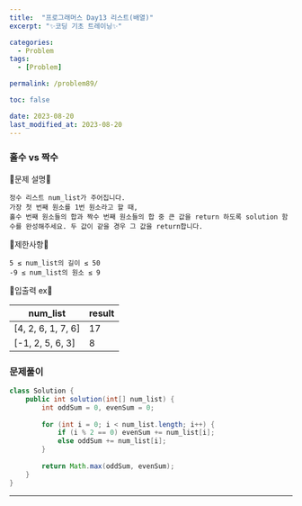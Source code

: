 ```yaml
---
title:  "프로그래머스 Day13 리스트(배열)"
excerpt: "✨코딩 기초 트레이닝✨"

categories:
  - Problem
tags:
  - [Problem]

permalink: /problem89/

toc: false

date: 2023-08-20
last_modified_at: 2023-08-20
---
```


### 홀수 vs 짝수

💫문제 설명💫

```
정수 리스트 num_list가 주어집니다.
가장 첫 번째 원소를 1번 원소라고 할 때,
홀수 번째 원소들의 합과 짝수 번째 원소들의 합 중 큰 값을 return 하도록 solution 함수를 완성해주세요. 두 값이 같을 경우 그 값을 return합니다.
```

💫제한사항💫

```
5 ≤ num_list의 길이 ≤ 50
-9 ≤ num_list의 원소 ≤ 9
```

💫입출력 ex💫

|num_list|result|
|---|---|
|[4, 2, 6, 1, 7, 6]|17|
|[-1, 2, 5, 6, 3]|8|

### 문제풀이

```java
class Solution {
    public int solution(int[] num_list) {
        int oddSum = 0, evenSum = 0;
        
        for (int i = 0; i < num_list.length; i++) {
            if (i % 2 == 0) evenSum += num_list[i];
            else oddSum += num_list[i];
        }
        
        return Math.max(oddSum, evenSum);
    }
}
```

<hr>
